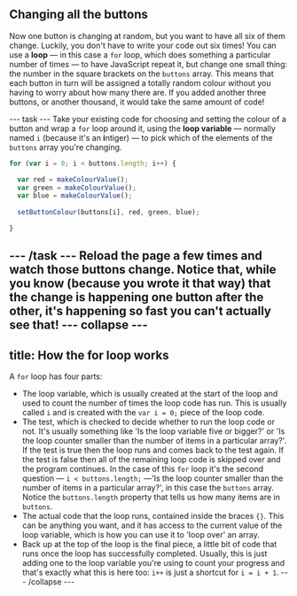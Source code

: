 ## Changing all the buttons

Now one button is changing at random, but you want to have all six of them change. Luckily, you don't have to write your code out six times! You can use a **loop** — in this case a `for` loop, which does something a particular number of times — to have JavaScript repeat it, but change one small thing: the number in the square brackets on the `buttons` array. This means that each button in turn will be assigned a totally random colour without you having to worry about how many there are. If you added another three buttons, or another thousand, it would take the same amount of code!

--- task ---
Take your existing code for choosing and setting the colour of a button and wrap a `for` loop around it, using the **loop variable** — normally named `i` (because it's an **i**ntiger) — to pick which of the elements of the `buttons` array you're changing.

```JavaScript
for (var i = 0; i < buttons.length; i++) {

  var red = makeColourValue();
  var green = makeColourValue();
  var blue = makeColourValue();
  
  setButtonColour(buttons[i], red, green, blue);

}
```
--- /task ---
Reload the page a few times and watch those buttons change. Notice that, while you know (because you wrote it that way) that the change is happening one button after the other, it's happening so fast you can't actually see that!
--- collapse ---
---
title: How the for loop works
---
A `for` loop has four parts:

 - The loop variable, which is usually created at the start of the loop and used to count the number of times the loop code has run. This is usually called `i` and is created with the `var i = 0;` piece of the loop code.
 - The test, which is checked to decide whether to run the loop code or not. It's usually something like 'Is the loop variable five or bigger?' or 'Is the loop counter smaller than the number of items in a particular array?'. If the test is true then the loop runs and comes back to the test again. If the test is false then all of the remaining loop code is skipped over and the program continues. In the case of this `for` loop it's the second question —  `i < buttons.length;` —'Is the loop counter smaller than the number of items in a particular array?', in this case the `buttons` array. Notice the `buttons.length` property that tells us how many items are in `buttons`.
 - The actual code that the loop runs, contained inside the braces `{}`. This can be anything you want, and it has access to the current value of the loop variable, which is how you can use it to 'loop over' an array.
 - Back up at the top of the loop is the final piece, a little bit of code that runs once the loop has successfully completed. Usually, this is just adding one to the loop variable you're using to count your progress and that's exactly what this is here too: `i++` is just a shortcut for `i = i + 1`.
--- /collapse ---

